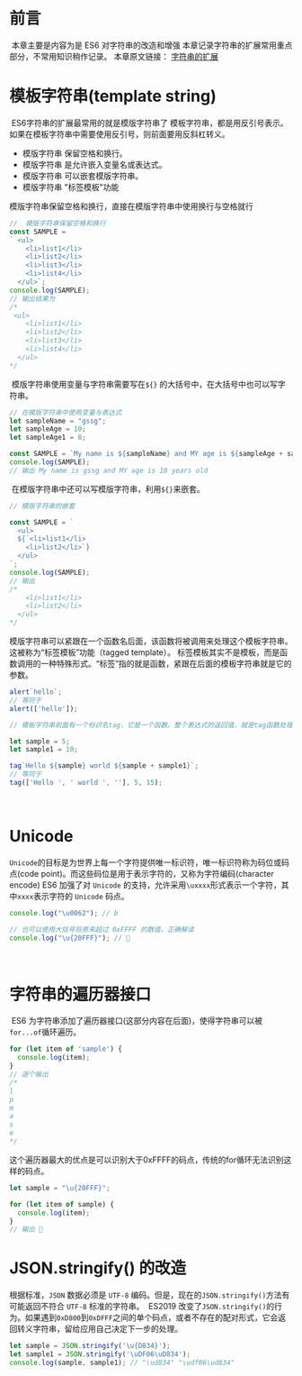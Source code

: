 # 前言
​
本章主要是内容为是 ES6 对字符串的改造和增强
本章记录字符串的扩展常用重点部分，不常用知识稍作记录。
本章原文链接： [字符串的扩展](https://es6.ruanyifeng.com/#docs/string)


# 模板字符串(template string)
​
ES6字符串的扩展最常用的就是模版字符串了
模板字符串，都是用反引号表示。如果在模板字符串中需要使用反引号，则前面要用反斜杠转义。
​
- 模版字符串 保留空格和换行。
- 模版字符串 是允许嵌入变量名或表达式。
- 模版字符串 可以嵌套模版字符串。
- 模版字符串 "标签模板"功能

模版字符串保留空格和换行，直接在模版字符串中使用换行与空格就行
​
```javascript
//  模版字符串保留空格和换行
const SAMPLE = 
` <ul>
    <li>list1</li>
    <li>list2</li>
    <li>list3</li>
    <li>list4</li>
  </ul>`;
console.log(SAMPLE);
// 输出结果为
/*
 <ul>
    <li>list1</li>
    <li>list2</li>
    <li>list3</li>
    <li>list4</li>
  </ul>
*/
```
​
模版字符串使用变量与字符串需要写在`${}` 的大括号中，在大括号中也可以写字符串。
​
```javascript
// 在模版字符串中使用变量与表达式
let sampleName = "gssg";
let sampleAge = 10;
let sampleAge1 = 8;

const SAMPLE = `My name is ${sampleName} and MY age is ${sampleAge + sampleAge1} years old`;
console.log(SAMPLE);
// 输出 My name is gssg and MY age is 18 years old
```
​
在模版字符串中还可以写模版字符串，利用`${}`来嵌套。
​
```javascript
// 模版字符串的嵌套

const SAMPLE = `
  <ul>
  ${`<li>list1</li>
    <li>list2</li>`}
  </ul>
`;
console.log(SAMPLE);
// 输出 
/*
	<li>list1</li>
    <li>list2</li>
  </ul>
*/
```
​
模版字符串可以紧跟在一个函数名后面，该函数将被调用来处理这个模板字符串。这被称为“标签模板”功能（tagged template）。
标签模板其实不是模板，而是函数调用的一种特殊形式。“标签”指的就是函数，紧跟在后面的模板字符串就是它的参数。
​
```javascript
alert`hello`;
// 等同于
alert(['hello']);

// 模板字符串前面有一个标识名tag，它是一个函数。整个表达式的返回值，就是tag函数处理模板字符串后的返回值。

let sample = 5;
let sample1 = 10;

tag`Hello ${sample} world ${sample + sample1}`;
// 等同于
tag(['Hello ', ' world ', ''], 5, 15);
```
​

# Unicode
​
`Unicode`的目标是为世界上每一个字符提供唯一标识符，唯一标识符称为码位或码点(code point)。而这些码位是用于表示字符的，又称为字符编码(character encode) 
​
ES6 加强了对 `Unicode` 的支持，允许采用`\uxxxx`形式表示一个字符，其中`xxxx`表示字符的 `Unicode` 码点。

```javascript
console.log("\u0062"); // b

// 也可以使用大括号将原来超过 0xFFFF 的数值，正确解读
console.log("\u{20FFF}"); // 𠿿
```
​

# 字符串的遍历器接口
​
ES6 为字符串添加了遍历器接口(这部分内容在后面)，使得字符串可以被`for...of`循环遍历。

```javascript
for (let item of 'sample') {
  console.log(item);
}
// 逐个输出
/*
l
p
m
a
s
e
*/
```
​
这个遍历器最大的优点是可以识别大于0xFFFF的码点，传统的for循环无法识别这样的码点。
​
```javascript
let sample = "\u{20FFF}";

for (let item of sample) {
  console.log(item);
}
// 输出 𠿿
```


# JSON.stringify() 的改造 

根据标准，`JSON` 数据必须是 `UTF-8` 编码。但是，现在的`JSON.stringify()`方法有可能返回不符合 `UTF-8` 标准的字符串。
​
ES2019 改变了`JSON.stringify()`的行为。如果遇到`0xD800`到`0xDFFF`之间的单个码点，或者不存在的配对形式，它会返回转义字符串，留给应用自己决定下一步的处理。
​
```javascript
let sample = JSON.stringify('\u{D834}');
let sample1 = JSON.stringify('\uDF06\uD834');
console.log(sample, sample1); // "\ud834" "\udf06\ud834"
```